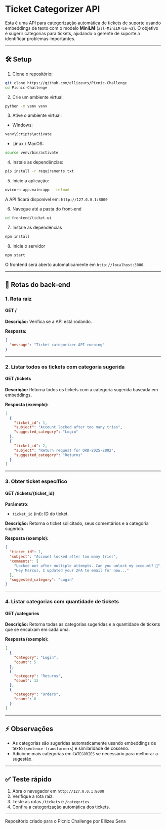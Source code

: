 # Ticket Categorizer API

Esta é uma API para categorização automática de tickets de suporte usando embeddings de texto com o modelo **MiniLM** (`all-MiniLM-L6-v2`). O objetivo é sugerir categorias para tickets, ajudando o gerente de suporte a identificar problemas importantes.

---

## 🛠️ Setup

1. Clone o repositório:

```bash
git clone https://github.com/ellizeurs/Picnic-Challenge
cd Picnic-Challenge
````

2. Crie um ambiente virtual:

`````bash
python -m venv venv
`````

3. Ative o ambiente virtual:

* Windows:

`````bash
venv\Scripts\activate
`````

* Linux / MacOS:

`````bash
source venv/bin/activate
`````

4. Instale as dependências:

`````bash
pip install -r requirements.txt
`````

5. Inicie a aplicação:

`````bash
uvicorn app.main:app --reload
`````

A API ficará disponível em: `http://127.0.0.1:8000`

6. Navegue até a pasta do front-end
`````bash
cd frontend/ticket-ui
`````

7. Instale as dependências

`````bash
npm install
`````

8. Inicie o servidor

`````bash
npm start
`````

O frontend será aberto automaticamente em `http://localhost:3000`.

---

## 📌 Rotas do back-end

### 1. Rota raiz

#### GET /

**Descrição:** Verifica se a API está rodando.

**Resposta:**

`````json
{
  "message": "Ticket categorizer API running"
}
`````

---

### 2. Listar todos os tickets com categoria sugerida

#### GET /tickets

**Descrição:** Retorna todos os tickets com a categoria sugerida baseada em embeddings.

**Resposta (exemplo):**

`````json
[
  {
    "ticket_id": 1,
    "subject": "Account locked after too many tries",
    "suggested_category": "Login"
  },
  {
    "ticket_id": 2,
    "subject": "Return request for ORD-2025-2002",
    "suggested_category": "Returns"
  }
]
`````

---

### 3. Obter ticket específico

#### GET /tickets/{ticket_id}

**Parâmetro:**

* `ticket_id` (int): ID do ticket.

**Descrição:** Retorna o ticket solicitado, seus comentários e a categoria sugerida.

**Resposta (exemplo):**

`````json
{
  "ticket_id": 1,
  "subject": "Account locked after too many tries",
  "comments": [
    "Locked out after multiple attempts. Can you unlock my account? 🙏",
    "Hey Marcus, I updated your 2FA to email for now..."
  ],
  "suggested_category": "Login"
}
`````

---

### 4. Listar categorias com quantidade de tickets

#### GET /categories

**Descrição:** Retorna todas as categorias sugeridas e a quantidade de tickets que se encaixam em cada uma.

**Resposta (exemplo):**

`````json
[
  {
    "category": "Login",
    "count": 5
  },
  {
    "category": "Returns",
    "count": 12
  },
  {
    "category": "Orders",
    "count": 8
  }
]
`````

---

## ⚡ Observações

* As categorias são sugeridas automaticamente usando embeddings de texto (`sentence-transformers`) e similaridade de cosseno.
* Adicione mais categorias em `CATEGORIES` se necessário para melhorar a sugestão.

---

## ✅ Teste rápido

1. Abra o navegador em `http://127.0.0.1:8000`
2. Verifique a rota raiz.
3. Teste as rotas `/tickets` e `/categories`.
4. Confira a categorização automática dos tickets.

---

Repositório criado para o Picnic Challenge por Ellizeu Sena
